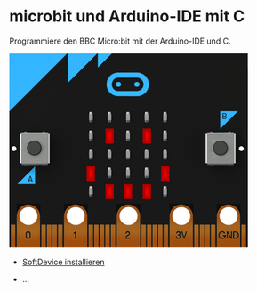 # microbit und Arduino-IDE mit C
Programmiere den BBC Micro:bit mit der Arduino-IDE und C.

![MICROBIT HAPPY](softdevice/bilder/micro_bit_happy.png)

* [SoftDevice installieren](softdevice/readme.md)

* ...
